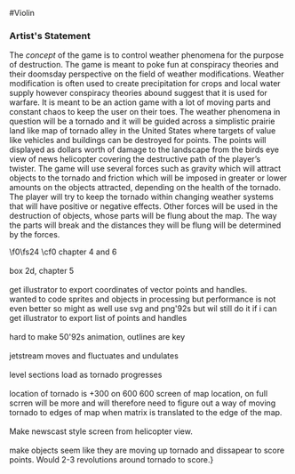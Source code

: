 #Violin

### Artist's Statement 
The _concept_ of the game is to control weather phenomena for the purpose of destruction. The game is meant to poke fun at conspiracy theories and their doomsday perspective on the field of weather modifications. Weather modification is often used to create precipitation for crops and local water supply however conspiracy theories abound suggest that it is used for warfare. 
It is meant to be an action game with a lot of moving parts and constant chaos to keep the user on their toes. The weather phenomena in question will be a tornado and it will be guided across a simplistic prairie land like map of tornado alley in the United States where targets of value like vehicles and buildings can be destroyed for points. The points will displayed as dollars worth of damage to the landscape from the birds eye view of news helicopter covering the destructive path of the player’s twister. The game will use several forces such as gravity which will attract objects to the tornado and friction which will be imposed in greater or lower amounts on the objects attracted, depending on the health of the tornado. The player will try to keep the tornado within changing weather systems that will have positive or negative effects. Other forces will be used in the destruction of objects, whose parts will be flung about the map. The way the parts will break and the distances they will be flung will be determined by the forces.













\f0\fs24 \cf0 chapter 4 and 6\
\
box 2d, chapter 5\
\
get illustrator to export coordinates of vector points and handles.\
wanted to code sprites and objects in processing but performance is not even better so might as well use svg and png\'92s but wil still do it if i can get illustrator to export list of points and handles\
\
hard to make 50\'92s animation, outlines are key\
\
jetstream moves and fluctuates and undulates\
\
level sections load as tornado progresses\
\
location of tornado is +300 on 600 600 screen of map location, on full scrren will be more and will therefore need to figure out a way of moving tornado to edges of map when matrix is translated to the edge of the map.\
\
Make newscast style screen from helicopter view.  \
\
make objects seem like they are moving up tornado and dissapear to score points. Would 2-3 revolutions around tornado to score.}